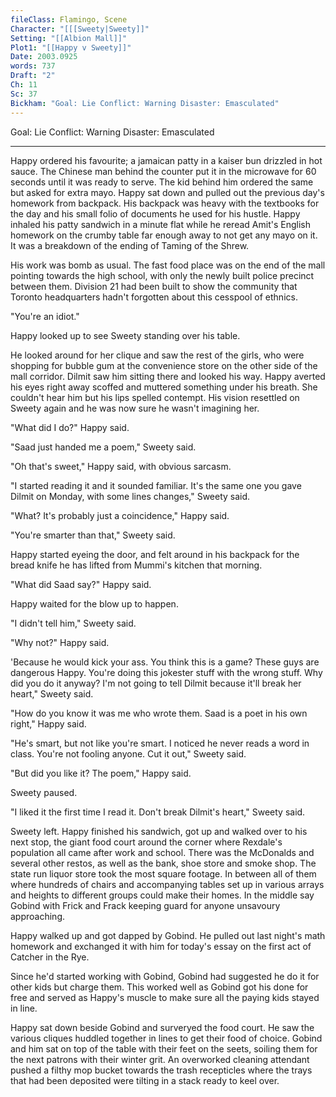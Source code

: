 ```yaml
---
fileClass: Flamingo, Scene
Character: "[[[Sweety|Sweety]]"
Setting: "[[Albion Mall]]"
Plot1: "[[Happy v Sweety]]"
Date: 2003.0925
words: 737
Draft: "2"
Ch: 11
Sc: 37
Bickham: "Goal: Lie Conflict: Warning Disaster: Emasculated"
---
```


Goal: Lie 
Conflict: Warning 
Disaster: Emasculated

---

Happy ordered his favourite; a jamaican patty in a kaiser bun drizzled in hot sauce. The Chinese man behind the counter put it in the microwave for 60 seconds until it was ready to serve. The kid behind him ordered the same but asked for extra mayo. Happy sat down and pulled out the previous day's homework from backpack. His backpack was heavy with the textbooks for the day and his small folio of documents he used for his hustle. Happy inhaled his patty sandwich in a minute flat while he reread Amit's English homework on the crumby table far enough away to not get any mayo on it. It was a breakdown of the ending of Taming of the Shrew.

His work was bomb as usual. The fast food place was on the end of the mall pointing towards the high school, with only the newly built police precinct between them. Division 21 had been built to show the community that Toronto headquarters hadn't forgotten about this cesspool of ethnics.

"You're an idiot."

Happy looked up to see Sweety standing over his table. 

He looked around for her clique and saw the rest of the girls, who were shopping for bubble gum at the convenience store on the other side of the mall corridor. Dilmit saw him sitting there and looked his way. Happy averted his eyes right away scoffed and muttered something under his breath. She couldn't hear him but his lips spelled contempt. His vision resettled on Sweety again and he was now sure he wasn't imagining her.

"What did I do?" Happy said.

"Saad just handed me a poem," Sweety said.

"Oh that's sweet," Happy said, with obvious sarcasm.

"I started reading it and it sounded familiar. It's the same one you gave Dilmit on Monday, with some lines changes," Sweety said.

"What? It's probably just a coincidence," Happy said.

"You're smarter than that," Sweety said.

Happy started eyeing the door, and felt around in his backpack for the bread knife he has lifted from Mummi's kitchen that morning.

"What did Saad say?" Happy said.

Happy waited for the blow up to happen.

"I didn't tell him," Sweety said. 

"Why not?" Happy said.

'Because he would kick your ass. You think this is a game? These guys are dangerous Happy. You're doing this jokester stuff with the wrong stuff. Why did you do it anyway? I'm not going to tell Dilmit because it'll break her heart," Sweety said.

"How do you know it was me who wrote them. Saad is a poet in his own right," Happy said.

"He's smart, but not like you're smart. I noticed he never reads a word in class. You're not fooling anyone. Cut it out," Sweety said.

"But did you like it? The poem," Happy said.

Sweety paused.

"I liked it the first time I read it. Don't break Dilmit's heart," Sweety said.

Sweety left. Happy finished his sandwich, got up and walked over to his next stop, the giant food court around the corner where Rexdale's population all came after work and school. There was the McDonalds and several other restos, as well as the bank, shoe store and smoke shop. The state run liquor store took the most square footage. In between all of them where hundreds of chairs and accompanying tables set up in various arrays and heights to different groups could make their homes. In the middle say Gobind with Frick and Frack keeping guard for anyone unsavoury approaching.

Happy walked up and got dapped by Gobind. He pulled out last night's math homework and exchanged it with him for today's essay on the first act of Catcher in the Rye.

Since he'd started working with Gobind, Gobind had suggested he do it for other kids but charge them. This worked well as Gobind got his done for free and served as Happy's muscle to make sure all the paying kids stayed in line.

Happy sat down beside Gobind and surveryed the food court. He saw the various cliques huddled together in lines to get their food of choice. Gobind and him sat on top of the table with their feet on the seets, soiling them for the next patrons with their winter grit. An overworked cleaning attendant pushed a filthy mop bucket towards the trash recepticles where the trays that had been deposited were tilting in a stack ready to keel over.